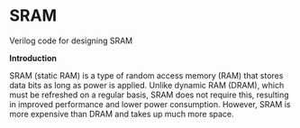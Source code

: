 # SRAM
Verilog code for designing SRAM

**Introduction**

SRAM (static RAM) is a type of random access memory (RAM) that stores data bits as long as power is applied. Unlike dynamic RAM (DRAM), which must be refreshed on a regular basis, SRAM does not require this, resulting in improved performance and lower power consumption. However, SRAM is more expensive than DRAM and takes up much more space.
